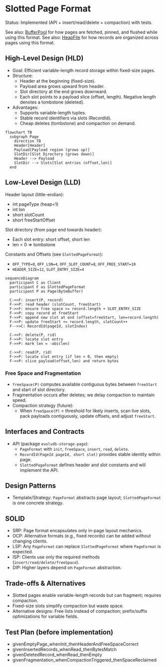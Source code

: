 # Slotted Page Format

Status: Implemented (API + insert/read/delete + compaction) with tests.

See also: [BufferPool](./buffer-pool.md) for how pages are fetched, pinned, and flushed while using this format.
See also: [HeapFile](./heap-file.md) for how records are organized across pages using this format.

## High-Level Design (HLD)

- Goal: Efficient variable-length record storage within fixed-size pages.
- Structure:
  - Header at the beginning (fixed-size).
  - Payload area grows upward from header.
  - Slot directory at the end grows downward.
  - Each slot points to a payload slice (offset, length). Negative length denotes a tombstone (deleted).
- Advantages:
  - Supports variable-length tuples.
  - Stable record identifiers via slots (RecordId).
  - Cheap deletes (tombstone) and compaction on demand.

```mermaid
flowchart TB
  subgraph Page
    direction TB
    Header[Header]
    Payload[Payload region (grows up)]
    SlotDir[Slot Directory (grows down)]
    Header --> Payload
    SlotDir --> Slots[Slot entries (offset,len)]
  end
```

## Low-Level Design (LLD)

Header layout (little-endian):
- int pageType (heap=1)
- int lsn
- short slotCount
- short freeStartOffset

Slot directory (from page end towards header):
- Each slot entry: short offset, short len
- len < 0 => tombstone

Constants and Offsets (see `SlottedPageFormat`):
- `OFF_TYPE=0`, `OFF_LSN=4`, `OFF_SLOT_COUNT=8`, `OFF_FREE_START=10`
- `HEADER_SIZE=12`, `SLOT_ENTRY_SIZE=4`

```mermaid
sequenceDiagram
  participant C as Client
  participant F as SlottedPageFormat
  participant P as Page(ByteBuffer)

  C->>F: insert(P, record)
  F->>P: read header (slotCount, freeStart)
  F->>F: ensure free space >= record.length + SLOT_ENTRY_SIZE
  F->>P: copy record at freeStart
  F->>P: append new slot at end (offset=freeStart, len=record.length)
  F->>P: update freeStart += record.length, slotCount++
  F-->>C: RecordId(pageId, slotIndex)

  C->>F: delete(P, rid)
  F->>P: locate slot entry
  F->>P: mark len = -abs(len)

  C->>F: read(P, rid)
  F->>P: locate slot entry (if len < 0, then empty)
  F->>P: slice payload(offset,len) and return bytes
```

### Free Space and Fragmentation

- `freeSpace(P)` computes available contiguous bytes between `freeStart` and start of slot directory.
- Fragmentation occurs after deletes; we delay compaction to maintain speed.
- Compaction strategy (future):
  - When `freeSpace(P)` < threshold for likely inserts, scan live slots, pack payloads contiguously, update offsets, and adjust `freeStart`.

## Interfaces and Contracts

- API (package `evolvdb-storage-page`):
  - `PageFormat` with `init`, `freeSpace`, `insert`, `read`, `delete`.
  - `RecordId(PageId pageId, short slot)` provides stable identity within page.
  - `SlottedPageFormat` defines header and slot constants and will implement the API.

## Design Patterns

- Template/Strategy: `PageFormat` abstracts page layout; `SlottedPageFormat` is one concrete strategy.

## SOLID

- SRP: Page format encapsulates only in-page layout mechanics.
- OCP: Alternative formats (e.g., fixed records) can be added without changing clients.
- LSP: Any `PageFormat` can replace `SlottedPageFormat` where `PageFormat` is expected.
- ISP: Clients use only the required methods (`insert/read/delete/freeSpace`).
- DIP: Higher layers depend on `PageFormat` abstraction.

## Trade-offs & Alternatives

- Slotted pages enable variable-length records but can fragment; requires compaction.
- Fixed-size slots simplify compaction but waste space.
- Alternative designs: Free lists instead of compaction; prefix/suffix optimizations for variable fields.

## Test Plan (before implementation)

- givenEmptyPage_whenInit_thenHeaderAndFreeSpaceCorrect
- givenInsertedRecords_whenRead_thenBytesMatch
- givenDeletedRecord_whenRead_thenEmpty
- givenFragmentation_whenCompactionTriggered_thenSpaceReclaimed
